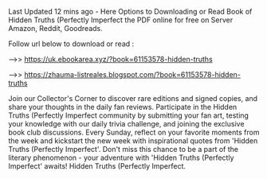 Last Updated 12 mins ago - Here Options to Downloading or Read Book of Hidden Truths (Perfectly Imperfect the PDF online for free on Server Amazon, Reddit, Goodreads.
 
Follow url below to download or read :
 
-->> https://uk.ebookarea.xyz/?book=61153578-hidden-truths
 
-->> https://zhauma-listreales.blogspot.com/?book=61153578-hidden-truths
 
Join our Collector's Corner to discover rare editions and signed copies, and share your thoughts in the daily fan reviews.
Participate in the Hidden Truths (Perfectly Imperfect community by submitting your fan art, testing your knowledge with our daily trivia challenge, and joining the exclusive book club discussions.
Every Sunday, reflect on your favorite moments from the week and kickstart the new week with inspirational quotes from 'Hidden Truths (Perfectly Imperfect'. Don't miss this chance to be a part of the literary phenomenon - your adventure with 'Hidden Truths (Perfectly Imperfect' awaits! Hidden Truths (Perfectly Imperfect.
